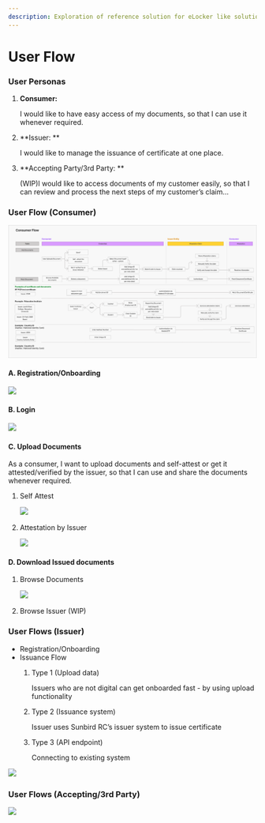 ```yaml
---
description: Exploration of reference solution for eLocker like solution.
---
```


# User Flow

### **User Personas**

1.  **Consumer:**

    I would like to have easy access of my documents, so that I can use it whenever required.
2.  \*\*Issuer: \*\*

    I would like to manage the issuance of certificate at one place.
3.  \*\*Accepting Party/3rd Party: \*\*

    (WIP)I would like to access documents of my customer easily, so that I can review and process the next steps of my customer’s claim…

### **User Flow (Consumer)**

![](../../.gitbook/assets/image.png)

#### **A. Registration/Onboarding**

![](https://lh6.googleusercontent.com/-DN5cdPyDLvr7o4DWoD-X9oHiZCfbjgYkPydKDDVOAWTopyN-bp\_Er-AwpqdIPxG6hu8PYoV2kfHIwdgrhT6cyDvMPS3pPmM2xHKEx-n5myyjtveKH3xJGIFsvOwudhAd1uMCyjA=s0)

#### **B. Login**

![](https://lh5.googleusercontent.com/nyJzholM5qSD0xBY3WV89Vmj2-3SV5m6mO9GPhQ7KFmtCMD7tC8HsX8425iWsNhHOZit07A9ZpC7XBMPR4KsCVH4c0AcO0QRH6yenEgLcA2e83tuf4wsex6ILeGf0R\_IHyD98itm=s0)

#### **C. Upload Documents**

As a consumer, I want to upload documents and self-attest or get it attested/verified by the issuer, so that I can use and share the documents whenever required.

1.  Self Attest

    ![](https://lh4.googleusercontent.com/oZOxjIgXMHiGIInXishg3k4WDdRDtVWjhne1KUr8uzJ6F\_F1dkOzTnWQ\_OpymsDN32OWAJcKH75W4L86XTtQfSMP7W4jVe4yKgGpah-yIIOR457BeSRKtMgwMjwrLyO7lx9V-WCj=s0)
2.  Attestation by Issuer

    ![](https://lh5.googleusercontent.com/P5tYAgWV7uYh7cctUjPfpYm7HJDYX3ZkU0GWgUvWyeyye\_ObRxYCN\_HFE7jh4cV-GrWQixw3nDLS2pPQxDXMgM6EOAHyDYIHh\_HO1CsWfmtNoqMbEvqUuxCU-5PnljjvAPK9zGMK=s0)

#### **D. Download Issued documents**

1.  Browse Documents

    ![](https://lh5.googleusercontent.com/Qwzl3WI-5YrH\_gzvlWKvBYP-x5ecwwc-ms5Q943rC2KwuJ\_MtqADh9VL831cJkBJMKd6rHsa3aJoFe\_cJfovnmjpdB1mJ-QEXII3WOJG6-\_3WfcmoljXB4xwsb0I\_PA5ADKyyxwN=s0)
2. Browse Issuer (WIP)

### **User Flows (Issuer)**

* Registration/Onboarding
* Issuance Flow
  1.  Type 1 (Upload data)

      Issuers who are not digital can get onboarded fast - by using upload functionality
  2.  Type 2 (Issuance system)

      Issuer uses Sunbird RC’s issuer system to issue certificate
  3.  Type 3 (API endpoint)

      Connecting to existing system

![](https://lh6.googleusercontent.com/cFI7ljzu2PmEnOQDv-BdCXHxWVH7-vunsXgOhv74wL\_hA1P7g\_Holgn\_pZ1r83URhSSGzVxdAG4bkHNapgtxiuKxaODsiY14\_VyN39HJxIr3WfBF6giV9-bGPTiDkGoH3JuVjutZ=s0)

### **User Flows (Accepting/3rd Party)**

![](https://lh3.googleusercontent.com/Yp3qVYF3\_oMtgXQrsoav-OO\_Jld673cXWImFbU8bfYB5vO5zVRXFjURmRWYzkwG\_VTu36\_mrnV1D1bI6jbw0hPLT9VedPSGqBpC7m8g3MHjGjGSTxdl42OipH62KK5auy6TbQ7\_1=s0)
